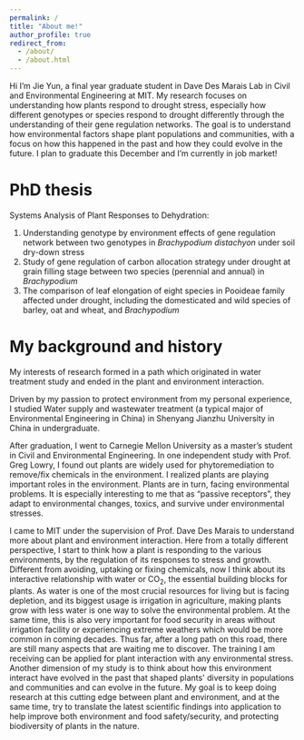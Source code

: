 ```yaml
---
permalink: /
title: "About me!"
author_profile: true
redirect_from: 
  - /about/
  - /about.html
---
```


Hi I’m Jie Yun, a final year graduate student in Dave Des Marais Lab in Civil and Environmental Engineering at MIT. My research focuses on understanding how plants respond to drought stress, especially how different genotypes or species respond to drought differently through the understanding of their gene regulation networks. The goal is to understand how environmental factors shape plant populations and communities, with a focus on how this happened in the past and how they could evolve in the future. I plan to graduate this December and I’m currently in job market!


PhD thesis
======
Systems Analysis of Plant Responses to Dehydration:
1. Understanding genotype by environment effects of gene regulation network between two genotypes in <i>Brachypodium distachyon</i> under soil dry-down stress
2. Study of gene regulation of carbon allocation strategy under drought at grain filling stage between two species (perennial and annual) in <i>Brachypodium</i>
3. The comparison of leaf elongation of eight species in Pooideae family affected under drought, including the domesticated and wild species of barley, oat and wheat, and <i>Brachypodium</i>

My background and history 
======
My interests of research formed in a path which originated in water treatment study and ended in the plant and environment interaction. 

Driven by my passion to protect environment from my personal experience, I studied Water supply and wastewater treatment (a typical major of Environmental Engineering in China) in Shenyang Jianzhu University in China in undergraduate. 

After graduation, I went to Carnegie Mellon University as a master’s student in Civil and Environmental Engineering. In one independent study with Prof. Greg Lowry, I found out plants are widely used for phytoremediation to remove/fix chemicals in the environment. I realized plants are playing important roles in the environment. Plants are in turn, facing environmental problems. It is especially interesting to me that as “passive receptors”, they adapt to environmental changes, toxics, and survive under environmental stresses. 

I came to MIT under the supervision of Prof. Dave Des Marais to understand more about plant and environment interaction. Here from a totally different perspective, I start to think how a plant is responding to the various environments, by the regulation of its responses to stress and growth. Different from avoiding, uptaking or fixing chemicals, now I think about its interactive relationship with water or CO<sub>2</sub>, the essential building blocks for plants. As water is one of the most crucial resources for living but is facing depletion, and its biggest usage is irrigation in agriculture, making plants grow with less water is one way to solve the environmental problem. At the same time, this is also very important for food security in areas without irrigation facility or experiencing extreme weathers which would be more common in coming decades. Thus far, after a long path on this road, there are still many aspects that are waiting me to discover. 
The training I am receiving can be applied for plant interaction with any environmental stress.  
Another dimension of my study is to think about how this environment interact have evolved in the past that shaped plants' diversity in populations and communities and can evolve in the future. 
My goal is to keep doing research at this cutting edge between plant and environment, and at the same time, try to translate the latest scientific findings into application to help improve both environment and food safety/security, and protecting biodiversity of plants in the nature.
